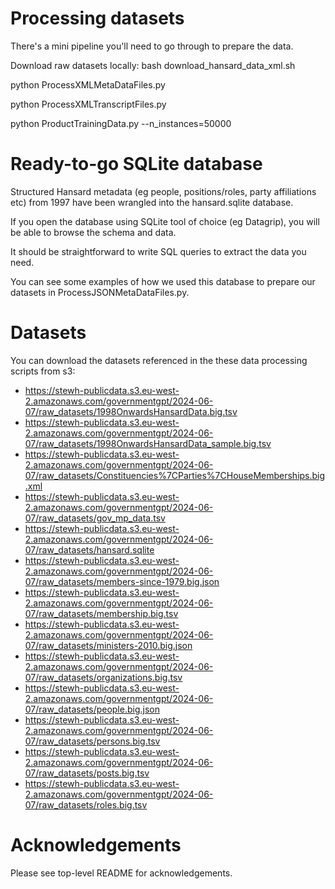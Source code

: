 # Processing datasets
There's a mini pipeline you'll need to go through to prepare the data.

Download raw datasets locally:
bash download_hansard_data_xml.sh

python ProcessXMLMetaDataFiles.py

python ProcessXMLTranscriptFiles.py

python ProductTrainingData.py --n_instances=50000

# Ready-to-go SQLite database
Structured Hansard metadata (eg people, positions/roles, party affiliations etc) from 1997 have been wrangled into the hansard.sqlite database.

If you open the database using SQLite tool of choice (eg Datagrip), you will be able to browse the schema and data.

It should be straightforward to write SQL queries to extract the data you need.

You can see some examples of how we used this database to prepare our datasets in ProcessJSONMetaDataFiles.py.

# Datasets
You can download the datasets referenced in the these data processing scripts from s3:

- https://stewh-publicdata.s3.eu-west-2.amazonaws.com/governmentgpt/2024-06-07/raw_datasets/1998OnwardsHansardData.big.tsv
- https://stewh-publicdata.s3.eu-west-2.amazonaws.com/governmentgpt/2024-06-07/raw_datasets/1998OnwardsHansardData_sample.big.tsv
- https://stewh-publicdata.s3.eu-west-2.amazonaws.com/governmentgpt/2024-06-07/raw_datasets/Constituencies%7CParties%7CHouseMemberships.big.xml
- https://stewh-publicdata.s3.eu-west-2.amazonaws.com/governmentgpt/2024-06-07/raw_datasets/gov_mp_data.tsv
- https://stewh-publicdata.s3.eu-west-2.amazonaws.com/governmentgpt/2024-06-07/raw_datasets/hansard.sqlite
- https://stewh-publicdata.s3.eu-west-2.amazonaws.com/governmentgpt/2024-06-07/raw_datasets/members-since-1979.big.json
- https://stewh-publicdata.s3.eu-west-2.amazonaws.com/governmentgpt/2024-06-07/raw_datasets/membership.big.tsv
- https://stewh-publicdata.s3.eu-west-2.amazonaws.com/governmentgpt/2024-06-07/raw_datasets/ministers-2010.big.json
- https://stewh-publicdata.s3.eu-west-2.amazonaws.com/governmentgpt/2024-06-07/raw_datasets/organizations.big.tsv
- https://stewh-publicdata.s3.eu-west-2.amazonaws.com/governmentgpt/2024-06-07/raw_datasets/people.big.json
- https://stewh-publicdata.s3.eu-west-2.amazonaws.com/governmentgpt/2024-06-07/raw_datasets/persons.big.tsv
- https://stewh-publicdata.s3.eu-west-2.amazonaws.com/governmentgpt/2024-06-07/raw_datasets/posts.big.tsv
- https://stewh-publicdata.s3.eu-west-2.amazonaws.com/governmentgpt/2024-06-07/raw_datasets/roles.big.tsv


# Acknowledgements
Please see top-level README for acknowledgements.